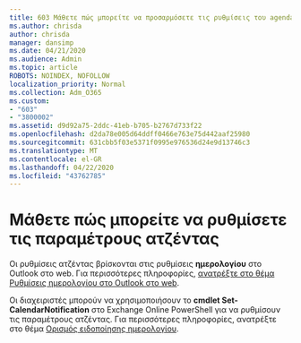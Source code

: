 ```yaml
---
title: 603 Μάθετε πώς μπορείτε να προσαρμόσετε τις ρυθμίσεις του agenda
ms.author: chrisda
author: chrisda
manager: dansimp
ms.date: 04/21/2020
ms.audience: Admin
ms.topic: article
ROBOTS: NOINDEX, NOFOLLOW
localization_priority: Normal
ms.collection: Adm_O365
ms.custom:
- "603"
- "3800002"
ms.assetid: d9d92a75-2ddc-41eb-b705-b2767d733f22
ms.openlocfilehash: d2da78e005d64ddff0466e763e75d442aaf25980
ms.sourcegitcommit: 631cbb5f03e5371f0995e976536d24e9d13746c3
ms.translationtype: MT
ms.contentlocale: el-GR
ms.lasthandoff: 04/22/2020
ms.locfileid: "43762785"
---
```

# <a name="learn-how-to-configure-agenda-settings"></a>Μάθετε πώς μπορείτε να ρυθμίσετε τις παραμέτρους ατζέντας

Οι ρυθμίσεις ατζέντας βρίσκονται στις ρυθμίσεις **ημερολογίου** στο Outlook στο web. Για περισσότερες πληροφορίες, [ανατρέξτε στο θέμα Ρυθμίσεις ημερολογίου στο Outlook στο web](https://support.office.com/article/12cba5a4-4f95-4d00-bfc3-b694aa67ac8f).

Οι διαχειριστές μπορούν να χρησιμοποιήσουν το **cmdlet Set-CalendarNotification** στο Exchange Online PowerShell για να ρυθμίσουν τις παραμέτρους ατζέντας. Για περισσότερες πληροφορίες, ανατρέξτε στο θέμα [Ορισμός ειδοποίησης ημερολογίου](https://technet.microsoft.com/library/dd351284).
